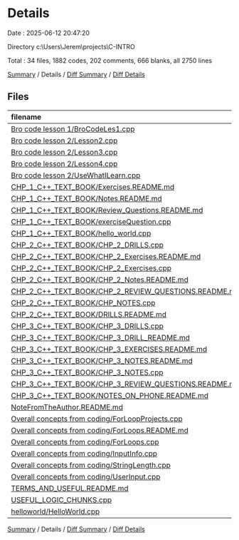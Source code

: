 # Details

Date : 2025-06-12 20:47:20

Directory c:\\Users\\Jerem\\projects\\C-INTRO

Total : 34 files,  1882 codes, 202 comments, 666 blanks, all 2750 lines

[Summary](results.md) / Details / [Diff Summary](diff.md) / [Diff Details](diff-details.md)

## Files
| filename | language | code | comment | blank | total |
| :--- | :--- | ---: | ---: | ---: | ---: |
| [Bro code lesson 1/BroCodeLes1.cpp](/Bro%20code%20lesson%201/BroCodeLes1.cpp) | C++ | 32 | 5 | 11 | 48 |
| [Bro code lesson 2/Lesson2.cpp](/Bro%20code%20lesson%202/Lesson2.cpp) | C++ | 13 | 7 | 6 | 26 |
| [Bro code lesson 2/Lesson3.cpp](/Bro%20code%20lesson%202/Lesson3.cpp) | C++ | 15 | 8 | 7 | 30 |
| [Bro code lesson 2/Lesson4.cpp](/Bro%20code%20lesson%202/Lesson4.cpp) | C++ | 11 | 6 | 3 | 20 |
| [Bro code lesson 2/UseWhatILearn.cpp](/Bro%20code%20lesson%202/UseWhatILearn.cpp) | C++ | 52 | 6 | 18 | 76 |
| [CHP\_1\_C++\_TEXT\_BOOK/Exercises.README.md](/CHP_1_C++_TEXT_BOOK/Exercises.README.md) | Markdown | 74 | 0 | 13 | 87 |
| [CHP\_1\_C++\_TEXT\_BOOK/Notes.README.md](/CHP_1_C++_TEXT_BOOK/Notes.README.md) | Markdown | 40 | 0 | 29 | 69 |
| [CHP\_1\_C++\_TEXT\_BOOK/Review\_Questions.README.md](/CHP_1_C++_TEXT_BOOK/Review_Questions.README.md) | Markdown | 51 | 0 | 21 | 72 |
| [CHP\_1\_C++\_TEXT\_BOOK/exerciseQuestion.cpp](/CHP_1_C++_TEXT_BOOK/exerciseQuestion.cpp) | C++ | 34 | 2 | 6 | 42 |
| [CHP\_1\_C++\_TEXT\_BOOK/hello\_world.cpp](/CHP_1_C++_TEXT_BOOK/hello_world.cpp) | C++ | 5 | 0 | 2 | 7 |
| [CHP\_2\_C++\_TEXT\_BOOK/CHP\_2\_DRILLS.cpp](/CHP_2_C++_TEXT_BOOK/CHP_2_DRILLS.cpp) | C++ | 38 | 2 | 12 | 52 |
| [CHP\_2\_C++\_TEXT\_BOOK/CHP\_2\_Exercises.README.md](/CHP_2_C++_TEXT_BOOK/CHP_2_Exercises.README.md) | Markdown | 109 | 0 | 50 | 159 |
| [CHP\_2\_C++\_TEXT\_BOOK/CHP\_2\_Exercises.cpp](/CHP_2_C++_TEXT_BOOK/CHP_2_Exercises.cpp) | C++ | 292 | 32 | 34 | 358 |
| [CHP\_2\_C++\_TEXT\_BOOK/CHP\_2\_Notes.README.md](/CHP_2_C++_TEXT_BOOK/CHP_2_Notes.README.md) | Markdown | 77 | 0 | 38 | 115 |
| [CHP\_2\_C++\_TEXT\_BOOK/CHP\_2\_REVIEW\_QUESTIONS.README.md](/CHP_2_C++_TEXT_BOOK/CHP_2_REVIEW_QUESTIONS.README.md) | Markdown | 146 | 0 | 85 | 231 |
| [CHP\_2\_C++\_TEXT\_BOOK/CHP\_NOTES.cpp](/CHP_2_C++_TEXT_BOOK/CHP_NOTES.cpp) | C++ | 75 | 16 | 16 | 107 |
| [CHP\_2\_C++\_TEXT\_BOOK/DRILLS.README.md](/CHP_2_C++_TEXT_BOOK/DRILLS.README.md) | Markdown | 17 | 0 | 3 | 20 |
| [CHP\_3\_C++\_TEXT\_BOOK/CHP\_3\_DRILLS.cpp](/CHP_3_C++_TEXT_BOOK/CHP_3_DRILLS.cpp) | C++ | 5 | 6 | 2 | 13 |
| [CHP\_3\_C++\_TEXT\_BOOK/CHP\_3\_DRILL\_README.md](/CHP_3_C++_TEXT_BOOK/CHP_3_DRILL_README.md) | Markdown | 36 | 0 | 14 | 50 |
| [CHP\_3\_C++\_TEXT\_BOOK/CHP\_3\_EXERCISES.README.md](/CHP_3_C++_TEXT_BOOK/CHP_3_EXERCISES.README.md) | Markdown | 0 | 0 | 1 | 1 |
| [CHP\_3\_C++\_TEXT\_BOOK/CHP\_3\_NOTES.README.md](/CHP_3_C++_TEXT_BOOK/CHP_3_NOTES.README.md) | Markdown | 133 | 0 | 31 | 164 |
| [CHP\_3\_C++\_TEXT\_BOOK/CHP\_3\_NOTES.cpp](/CHP_3_C++_TEXT_BOOK/CHP_3_NOTES.cpp) | C++ | 109 | 24 | 30 | 163 |
| [CHP\_3\_C++\_TEXT\_BOOK/CHP\_3\_REVIEW\_QUESTIONS.README.md](/CHP_3_C++_TEXT_BOOK/CHP_3_REVIEW_QUESTIONS.README.md) | Markdown | 100 | 0 | 83 | 183 |
| [CHP\_3\_C++\_TEXT\_BOOK/NOTES\_ON\_PHONE.README.md](/CHP_3_C++_TEXT_BOOK/NOTES_ON_PHONE.README.md) | Markdown | 36 | 0 | 40 | 76 |
| [NoteFromTheAuthor.README.md](/NoteFromTheAuthor.README.md) | Markdown | 19 | 0 | 5 | 24 |
| [Overall concepts from coding/ForLoopProjects.cpp](/Overall%20concepts%20from%20coding/ForLoopProjects.cpp) | C++ | 45 | 51 | 18 | 114 |
| [Overall concepts from coding/ForLoops.README.md](/Overall%20concepts%20from%20coding/ForLoops.README.md) | Markdown | 45 | 0 | 20 | 65 |
| [Overall concepts from coding/ForLoops.cpp](/Overall%20concepts%20from%20coding/ForLoops.cpp) | C++ | 178 | 22 | 31 | 231 |
| [Overall concepts from coding/InputInfo.cpp](/Overall%20concepts%20from%20coding/InputInfo.cpp) | C++ | 17 | 0 | 6 | 23 |
| [Overall concepts from coding/StringLength.cpp](/Overall%20concepts%20from%20coding/StringLength.cpp) | C++ | 39 | 13 | 18 | 70 |
| [Overall concepts from coding/UserInput.cpp](/Overall%20concepts%20from%20coding/UserInput.cpp) | C++ | 7 | 0 | 5 | 12 |
| [TERMS\_AND\_USEFUL.README.md](/TERMS_AND_USEFUL.README.md) | Markdown | 15 | 0 | 4 | 19 |
| [USEFUL\_LOGIC\_CHUNKS.cpp](/USEFUL_LOGIC_CHUNKS.cpp) | C++ | 7 | 2 | 2 | 11 |
| [helloworld/HelloWorld.cpp](/helloworld/HelloWorld.cpp) | C++ | 10 | 0 | 2 | 12 |

[Summary](results.md) / Details / [Diff Summary](diff.md) / [Diff Details](diff-details.md)